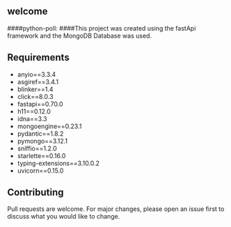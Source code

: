 ## welcome
####python-poll:
####This project was created using the fastApi framework and the MongoDB Database was used.
## Requirements
- anyio==3.3.4
- asgiref==3.4.1
- blinker==1.4
- click==8.0.3
- fastapi==0.70.0
- h11==0.12.0
- idna==3.3
- mongoengine==0.23.1
- pydantic==1.8.2
- pymongo==3.12.1
- sniffio==1.2.0
- starlette==0.16.0
- typing-extensions==3.10.0.2
- uvicorn==0.15.0

## Contributing
Pull requests are welcome. For major changes, please open an issue first to discuss what you would like to change.